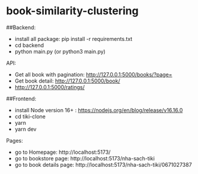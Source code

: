 # book-similarity-clustering

##Backend:

- install all package: pip install -r requirements.txt
- cd backend
- python main.py (or python3 main.py)

API:

- Get all book with pagination: http://127.0.0.1:5000/books/?page=<page>
- Get book detail: http://127.0.0.1:5000/book/<isbn>
- http://127.0.0.1:5000/ratings/<isbn>

##Frontend:

- install Node version 16+ : https://nodejs.org/en/blog/release/v16.16.0
- cd tiki-clone
- yarn
- yarn dev

Pages:

- go to Homepage: http://localhost:5173/
- go to bookstore page: http://localhost:5173/nha-sach-tiki
- go to book details page: http://localhost:5173/nha-sach-tiki/0671027387
